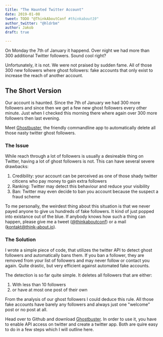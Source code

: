 ```yaml
---
title: "The Haunted Twitter Account"
date: 2019-01-08
tweet: TODO "@ThinkAboutConf #thinkabout19"
author_twitter: "@hldrbm"
author: Jakob
draft: true

---
```


On Monday the 7th of January it happend. Over night we had more than 300
additional Twitter followers. Sound cool right?

Unfortunately, it is not. We were not praised by sudden fame. All of those 300
new followers where ghost followers: fake accounts that only exist to increase
the reach of another account.

## The Short Version

Our account is haunted. Since the 7th of January we had 300 more followers and
since then we get a few new ghost followers every other minute. Just when I
checked this morning there where again over 300 more followers then last
evening.

Meet [Ghostbuster](https://github.com/hrx-events/ghostbuster), the friendly
commandline app to automatically delete all those nasty twitter ghost
followers.

### The Issue

While reach through a lot of followers is usually a desireable thing on
Twitter, having a lot of ghost followers is not. This can have several severe
drawbacks:

1. Credibility: your account can be perceived as one of those shady twitter
citicens who pay money to gain extra followers
2. Ranking: Twitter may detect this behaviour and reduce your visibility
3. Ban: Twitter may even decide to ban you account because the suspect a fraud
scheme

To me personally, the weirdest thing about this situation is that we never
payed anyone to give us hundreds of fake followers. It kind of just popped into
existance out of the blue. If anybody knows how such a thing can happen, please
give me a tweet ([@thinkaboutconf](https://twitter.com/thinkaboutconf)) or a
mail ([kontakt@think-about.io](mailto:kontakt@think-about.io)).

### The Solution

I wrote a simple piece of code, that utilizes the twitter API to detect ghost
followers and automatically bans them. If you ban a follower, they are removed
from your list of followers and may never follow or contact you again. Quite
drastic, but very efficient against automated fake accounts.

The detection is so far quite simple. It deletes all followers that are either:

1. With less than 10 followers
2. or have at most one post of their own

From the analysis of our ghost followers I could deduce this rule. All those
fake accounts have barely any followers and always just one "welcome" post or
no post at all.

Head over to Github and download
[Ghostbuster](https://github.com/hrx-events/ghostbuster). In order to use it,
you have to enable API access on twitter and create a twitter app. Both are
quire easy to do in a few steps which I will outline here.
